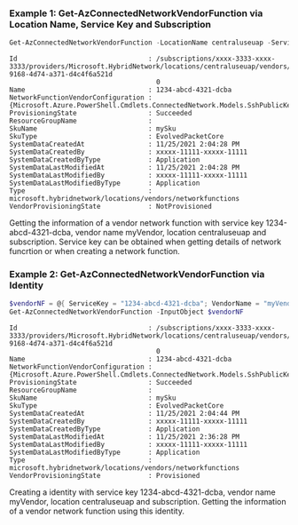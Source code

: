 ### Example 1: Get-AzConnectedNetworkVendorFunction via Location Name, Service Key and Subscription
```powershell
Get-AzConnectedNetworkVendorFunction -LocationName centraluseuap -ServiceKey 1234-abcd-4321-dcba -SubscriptionId xxxx-3333-xxxx-3333 -VendorName myVendor
```

```output
Id                                 : /subscriptions/xxxx-3333-xxxx-3333/providers/Microsoft.HybridNetwork/locations/centraluseuap/vendors/myVendor/networkfunctions/1b69005b-9168-4d74-a371-d4c4f6a521d
                                     0
Name                               : 1234-abcd-4321-dcba
NetworkFunctionVendorConfiguration : {Microsoft.Azure.PowerShell.Cmdlets.ConnectedNetwork.Models.SshPublicKey}
ProvisioningState                  : Succeeded
ResourceGroupName                  :
SkuName                            : mySku
SkuType                            : EvolvedPacketCore
SystemDataCreatedAt                : 11/25/2021 2:04:28 PM
SystemDataCreatedBy                : xxxxx-11111-xxxxx-11111
SystemDataCreatedByType            : Application
SystemDataLastModifiedAt           : 11/25/2021 2:04:28 PM
SystemDataLastModifiedBy           : xxxxx-11111-xxxxx-11111
SystemDataLastModifiedByType       : Application
Type                               : microsoft.hybridnetwork/locations/vendors/networkfunctions
VendorProvisioningState            : NotProvisioned

```

Getting the information of a vendor network function with service key 1234-abcd-4321-dcba, vendor name myVendor, location centraluseuap and subscription. Service key can be obtained when getting details of network funcrtion or when creating a network function.

### Example 2: Get-AzConnectedNetworkVendorFunction via Identity
```powershell
$vendorNF = @{ ServiceKey = "1234-abcd-4321-dcba"; VendorName = "myVendor"; LocationName = "centraluseuap"; SubscriptionId = "xxxx-3333-xxxx-3333"}
Get-AzConnectedNetworkVendorFunction -InputObject $vendorNF
```

```output
Id                                 : /subscriptions/xxxx-3333-xxxx-3333/providers/Microsoft.HybridNetwork/locations/centraluseuap/vendors/myVendor/networkfunctions/1b69005b-9168-4d74-a371-d4c4f6a521d
                                     0
Name                               : 1234-abcd-4321-dcba
NetworkFunctionVendorConfiguration : {Microsoft.Azure.PowerShell.Cmdlets.ConnectedNetwork.Models.SshPublicKey}
ProvisioningState                  : Succeeded
ResourceGroupName                  :
SkuName                            : mySku
SkuType                            : EvolvedPacketCore
SystemDataCreatedAt                : 11/25/2021 2:04:44 PM
SystemDataCreatedBy                : xxxxx-11111-xxxxx-11111
SystemDataCreatedByType            : Application
SystemDataLastModifiedAt           : 11/25/2021 2:36:28 PM
SystemDataLastModifiedBy           : xxxxx-11111-xxxxx-11111
SystemDataLastModifiedByType       : Application
Type                               : microsoft.hybridnetwork/locations/vendors/networkfunctions
VendorProvisioningState            : Provisioned

```

Creating a identity with service key 1234-abcd-4321-dcba, vendor name myVendor, location centraluseuap and subscription. Getting the information of a vendor network function using this identity.